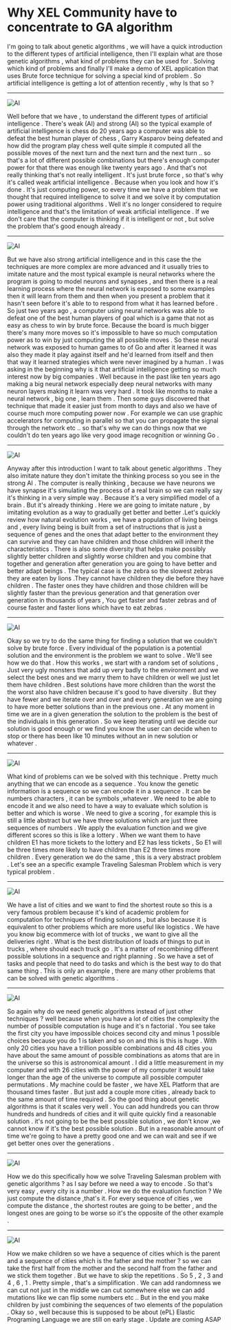 # Why XEL Community have to concentrate to GA algorithm

I'm going to talk about genetic algorithms ,  we will have a quick introduction to the different types of artificial intelligence, then I'll explain what are those genetic algorithms , what kind of problems they can be used for . Solving which kind of problems and finally I'll make a demo of XEL application that uses Brute force technique for solving a special kind of problem . So artificial intelligence is getting a lot of attention recently , why Is that so ?

-----------------------------------------------
![AI](Untitled2.png)

Well before that we have , to understand the different types of artificial intelligence . There's weak (AI) and strong (AI) so the typical example of artificial intelligence is chess do 20 years ago a computer was able to defeat the best human player of chess , Garry Kasparov being defeated and how did the program play chess well quite simple it computed all the possible moves of the next turn and the next turn and the next turn .. so that's a lot of different possible combinations but there's enough computer power for that there was enough like twenty years ago . And that's not really thinking that's not really intelligent . It's just brute force , so that's why it's called weak artificial intelligence . Because when you look and how it's done . It's just computing power, so every time we have a problem that we thought that required intelligence to solve it and we solve it by computation power using traditional algorithms . Well it's no longer considered to require intelligence and that's the limitation of weak artificial intelligence . If we don't care that the computer is thinking if it is intelligent or not  , but solve the problem that's good enough already .

-----------------------------------------------
![AI](Untitled3.png)

But we have also strong artificial intelligence and in this case the the techniques are more complex are more advanced and it usually tries to imitate nature and the most typical example is neural networks where the program is going to model neurons and synapses , and then there is a real learning process where the neural network is exposed to some examples then it will learn from them and then when you present a problem that it hasn't seen before it's able to to respond from what it has learned before . So just two years ago , a computer using neural networks was able to defeat one of the best human players of goal which is a game that not as easy as chess  to win by brute force. Because the board is much bigger there's many more moves so it's impossible to have so much computation power as to win by just computing the all possible moves . So these neural network was exposed to human games to of Go and after it learned it was also they made it play against itself and he'd learned from itself and then that way it learned strategies which were never imagined by a human .  I was asking in the beginning why is it that artificial intelligence getting so much interest now by big companies . Well because in the past like ten years ago making a big neural network especially deep neural networks with many neuron layers making it learn was very hard . It took like months to make a neural network  , big one , learn them . Then some guys discovered that technique that made it easier just from month to days and also we have of course much more computing power now . For example we can use graphic accelerators for computing in parallel so that you can propagate the signal through the network etc .. so that's why we can do things now that we couldn't do ten years ago like very good image recognition or winning Go .

---------------------------------------------
![AI](Untitled9.jpg)

Anyway after this introduction I want to talk about genetic algorithms  . They also imitate nature they don't imitate the thinking process so you see in the strong AI . The computer is really thinking , because we have neurons we have synapse  it's simulating the process of a real brain so we can really say it's thinking in a very simple way . Because it's a very simplified model of a brain  . But it's already thinking . Here we are going to imitate nature , by imitating evolution as a way to gradually get better and better .Let's quickly review how natural evolution works , we have a population of living beings and ,  every living being is built from a set of instructions that is just a sequence of genes and the ones that adapt better to the environment they can survive and they can have children and those children will inherit the characteristics . There is also some diversity that helps make possibly slightly better children and slightly worse children and you combine that together and generation after generation you are going to have better and better adapt beings . The typical case is  the zebra so the slowest zebras they are eaten by lions .They cannot have children they die before they have children . The faster ones they have children and those children will be slightly faster than the previous generation and that generation over generation in thousands of years , You get faster and faster zebras and of course faster and faster lions which have to eat zebras . 

-------------------------------------------
![AI](Untitled4.png)

 Okay so we try to do the same thing for finding a solution that we couldn't solve by brute force . Every individual of the population is a potential solution and the environment is the problem we want to solve . We'll see how we do that . How this works , we start with a random set of solutions , Just very ugly monsters that add up very badly to the environment and we select the best ones and we marry them to have children or well we just let them have children . Best solutions have more children than the worst the the worst also have children because it's good to have diversity  . But they have fewer and we iterate over and over and every generation we are going to have more better solutions than in the previous one . At any moment in time we are in a given generation the solution to the problem is the best of the individuals in this generation . So we keep iterating until we decide our solution is good enough or we find you know the user can decide when to stop or there has been like 10 minutes without an in new solution or whatever .
 
 ----------------------------------------
 ![AI](Untitled.png)
 
  What kind of problems can we be solved with this technique . Pretty much anything that we can encode as a sequence . You know the genetic information is a sequence so we can encode it in a sequence . It can be numbers characters , it can be symbols ,whatever . We need to be able to encode it and we also need to have a way to evaluate which solution is better and which is worse . We need to give a scoring , for example this is still a little abstract but we have three solutions which are just three sequences of numbers . We apply the evaluation function and we give different scores so this is like a lottery . When we want them to have children E1 has more tickets to the lottery and E2 has less tickets , So E1 will be three times more likely to have children than E2 three times more children . Every generation we do the same , this is a very abstract problem . Let's see an a specific example Traveling Salesman Problem which is very typical problem .
  
----------------------------------------
 ![AI](Untitled5.png)
 
 We have a list of cities and we want to find the shortest route so this is a very famous problem because it's kind of academic problem for computation for techniques of finding solutions , but also because it is equivalent to other problems which are more useful like logistics . We have you know big ecommerce with lot of trucks ,  we want to give all the deliveries right . What is the best distribution of loads of things to put in trucks , where should each truck go . It's a matter of recombining different possible solutions in a sequence and right planning . So we have a set of tasks and people that need to do tasks and which is the best way to do that same thing . This is only an example , there are many other problems that can be solved with genetic algorithms .
 
----------------------------------------
 ![AI](Untitled6.png)

So again why do we need genetic algorithms instead of just other techniques  ? well because when you have a lot of cities the complexity the number of possible computation is huge and it's n factorial . You see take the first city you have impossible choices second city and minus 1 possible choices because you do 1 is taken and so on and this is this is huge . With only 20 cities you have a trillion possible combinations and 48 cities you have about the same amount of possible combinations as atoms that are in the universe so this is astronomical amount . I did a little measurement in my computer and with 26 cities with the power of my computer it would take longer than the age of the universe to compute all possible computer permutations . My machine could be faster , we have XEL Platform that are thousand times faster . But just add a couple more cities , already back to the same amount of time required . So the good thing about genetic algorithms is that it scales very well . You can add hundreds you can throw hundreds and hundreds of cities and it will quite quickly find a reasonable solution . it's not going to be the best possible solution , we don't know ,we cannot know if it's the best possible solution . But in a reasonable amount of time we're going to have a pretty good one and we can wait and see if we get better ones over the generations . 

---------------------------------------
 ![AI](Untitled7.png)

How we do this specifically how we solve Traveling Salesman problem with genetic algorithms ? as I say before we need a way to encode . So that's very easy , every city is a number . How we do the evaluation function ? We just compute the distance ,that's it. For every sequence of cities , we compute the distance , the shortest routes are going to be better , and the longest ones are going to be worse so it's the opposite of the other example .

---------------------------------------
 ![AI](Untitled8.png)
 
 
 How we make children so we have a sequence of cities which is the parent and a sequence of cities which is the father and the mother ? so we can take the first half from the mother and the second half from the father and we stick them together . But we have to skip the repetitions . So 5 , 2 , 3 and  4 , 6 , 1 .  Pretty simple ,  that's a simplification . We can add randomness we can cut not just in the middle we can cut somewhere else we can add mutations like we can flip some numbers etc ..  But in the end you make children by just combining the sequences of two elements of the population . Okay so , well because this is supposed to be about (ePL) Elastic Programing Language  we are still on early stage . Update are coming ASAP 
 


